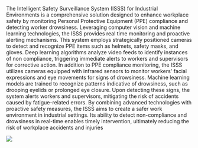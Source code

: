 The Intelligent Safety Surveillance System (ISSS)
for Industrial Environments is a comprehensive solution
designed to enhance workplace safety by monitoring Personal
Protective Equipment (PPE) compliance and detecting worker
drowsiness. Leveraging computer vision and machine learning
technologies, the ISSS provides real time monitoring and
proactive alerting mechanisms. This system employs
strategically positioned cameras to detect and recognize PPE
items such as helmets, safety masks, and gloves. Deep learning
algorithms analyze video feeds to identify instances of non compliance, triggering immediate alerts to workers and
supervisors for corrective action. In addition to PPE compliance
monitoring, the ISSS utilizes cameras equipped with infrared
sensors to monitor workers' facial expressions and eye
movements for signs of drowsiness. Machine learning models
are trained to recognize patterns indicative of drowsiness, such
as drooping eyelids or prolonged eye closure. Upon detecting
these signs, the system alerts workers and supervisors,
mitigating the risk of accidents caused by fatigue-related errors.
By combining advanced technologies with proactive safety
measures, the ISSS aims to create a safer work environment in
industrial settings. Its ability to detect non-compliance and
drowsiness in real-time enables timely intervention, ultimately
reducing the risk of workplace accidents and injuries

![](https://github.com/[username]/[reponame]/blob/[branch]/image.jpg?raw=true)

